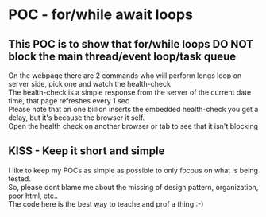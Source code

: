 # POC - for/while await loops

## This POC is to show that for/while loops DO NOT block the main thread/event loop/task queue

On the webpage there are 2 commands who will perform longs loop on server side, pick one and watch the health-check  
The health-check is a simple response from the server of the current date time, that page refreshes every 1 sec  
Please note that on one billion inserts the embedded health-check you get a delay, but it's because the browser it self.  
Open the health check on another browser or tab to see that it isn't blocking   
  
## KISS - Keep it short and simple
I like to keep my POCs as simple as possible to only focous on what is being tested.  
So, please dont blame me about the missing of design pattern, organization, poor html, etc..  
The code here is the best way to teache and prof a thing :-)  
